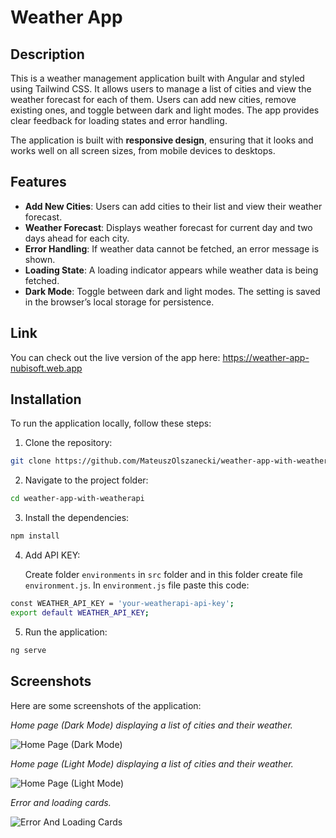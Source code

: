 # Weather App

## Description

This is a weather management application built with Angular and styled using Tailwind CSS. It allows users to manage a list of cities and view the weather forecast for each of them. Users can add new cities, remove existing ones, and toggle between dark and light modes. The app provides clear feedback for loading states and error handling.

The application is built with **responsive design**, ensuring that it looks and works well on all screen sizes, from mobile devices to desktops.

## Features

- **Add New Cities**: Users can add cities to their list and view their weather forecast.
- **Weather Forecast**: Displays weather forecast for current day and two days ahead for each city.
- **Error Handling**: If weather data cannot be fetched, an error message is shown.
- **Loading State**: A loading indicator appears while weather data is being fetched.
- **Dark Mode**: Toggle between dark and light modes. The setting is saved in the browser’s local storage for persistence.

## Link
You can check out the live version of the app here: https://weather-app-nubisoft.web.app

## Installation

To run the application locally, follow these steps:

1. Clone the repository:

  ```bash
  git clone https://github.com/MateuszOlszanecki/weather-app-with-weatherapi.git
  ```

2. Navigate to the project folder:

  ```bash
  cd weather-app-with-weatherapi
  ```

3. Install the dependencies:

  ```bash
  npm install
  ```

4. Add API KEY:

   Create folder `environments` in `src` folder and in this folder create file `environment.js`.
   In `environment.js` file paste this code:

  ```bash
  const WEATHER_API_KEY = 'your-weatherapi-api-key';
  export default WEATHER_API_KEY;
  ```

5. Run the application:

  ```bash
  ng serve
  ```

## Screenshots

Here are some screenshots of the application:

*Home page (Dark Mode) displaying a list of cities and their weather.*

![Home Page (Dark Mode)](https://github.com/user-attachments/assets/a26cfa79-737d-43ed-a2a1-50eecfe1b7ac)

*Home page (Light Mode) displaying a list of cities and their weather.*

![Home Page (Light Mode)](https://github.com/user-attachments/assets/765edd26-8f9a-495d-ab06-0a4d19835ca6)

*Error and loading cards.*

![Error And Loading Cards](https://github.com/user-attachments/assets/fc9cc037-e5f0-4072-9f87-80874cea483b)
